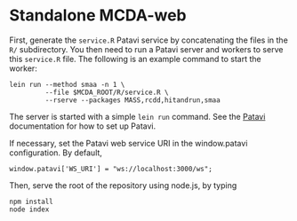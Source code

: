 Standalone MCDA-web
===================

First, generate the `service.R` Patavi service by concatenating the
files in the `R/` subdirectory. You then need to run a Patavi server and workers
to serve this `service.R` file. The following is an example command to
start the worker:

    lein run --method smaa -n 1 \
             --file $MCDA_ROOT/R/service.R \
             --rserve --packages MASS,rcdd,hitandrun,smaa

The server is started with a simple `lein run` command. See the
[Patavi][patavi] documentation for how to set up Patavi.

If necessary, set the Patavi web service URI in the window.patavi
configuration. By default,

    window.patavi['WS_URI'] = "ws://localhost:3000/ws";

Then, serve the root of the repository using node.js, by typing

    npm install
    node index


[patavi]: https://github.com/joelkuiper/patavi

